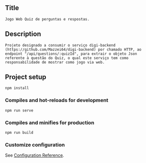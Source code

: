 
## Title
```
Jogo Web Quiz de perguntas e respostas.
```

## Description
```
Projeto designado a consumir o serviço digi-backend (https://github.com/Mazzei64/digi-backend) por chamado HTTP, ao endpoint "/api/questions/:quizId", para extrair o objeto Json referente à questão do Quiz, o qual este serviço tem como responsabilidade de mostrar como jogo via web.
```

## Project setup
```
npm install
```

### Compiles and hot-reloads for development
```
npm run serve
```

### Compiles and minifies for production
```
npm run build
```

### Customize configuration
See [Configuration Reference](https://cli.vuejs.org/config/).
